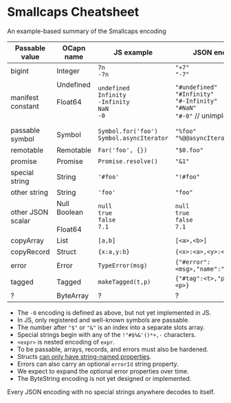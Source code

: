 # Smallcaps Cheatsheet

An example-based summary of the Smallcaps encoding

| Passable value  | OCapn name    | JS example          | JSON encoding        |
| ----------------|---------------|---------------------|----------------------|
| bigint          | Integer       | `7n`<br>`-7n`       | `"+7"`<br>`"-7"`     |
| manifest constant | Undefined<br><br>Float64<br><br><br> | `undefined`<br>`Infinity`<br>`-Infinity`<br>`NaN`<br>`-0` | `"#undefined"`<br>`"#Infinity"`<br>`"#-Infinity"`<br>`"#NaN"`<br>`"#-0"` // unimplemented |
| passable symbol | Symbol        | `Symbol.for('foo')`<br>`Symbol.asyncIterator` | `"%foo"`<br>`"%@@asyncIterator"` |
| remotable       | Remotable     | `Far('foo', {})`    | `"$0.foo"`           |
| promise         | Promise       | `Promise.resolve()` | `"&1"`               |
| special string  | String        | `'#foo'`            | `"!#foo"`            |
| other string    | String        | `'foo'`             | `"foo"`              |
| other JSON scalar | Null<br>Boolean<br><br>Float64 | `null`<br>`true`<br>`false`<br>`7.1` | `null`<br>`true`<br>`false`<br>`7.1` |
| copyArray       | List          | `[a,b]`             | `[<a>,<b>]`          |
| copyRecord      | Struct        | `{x:a,y:b}`         | `{<x>:<a>,<y>:<b>}`  |
| error           | Error         | `TypeError(msg)`    | `{"#error":<msg>,"name":"TypeError"}` |
| tagged          | Tagged        | `makeTagged(t,p)`   | `{"#tag":<t>,"payload":<p>}` |
| ?               | ByteArray     | ?                   | ? |

* The `-0` encoding is defined as above, but not yet implemented in JS.
* In JS, only registered and well-known symbols are passable.
* The number after `"$"` or `"&"` is an index into a separate slots array.
* Special strings begin with any of the `!"#$%&'()*+,-` characters.
* `<expr>` is nested encoding of `expr`.
* To be passable, arrays, records, and errors must also be hardened.
* Structs [can only have string-named properties](https://github.com/endojs/endo/blob/master/packages/pass-style/doc/copyRecord-guarantees.md).
* Errors can also carry an optional `errorId` string property.
* We expect to expand the optional error properties over time.
* The ByteString encoding is not yet designed or implemented.

Every JSON encoding with no special strings anywhere decodes to itself.
